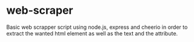 # web-scraper

Basic web scrapper script using node.js, express and cheerio in order to extract the wanted html element as well as the text and the attribute.
